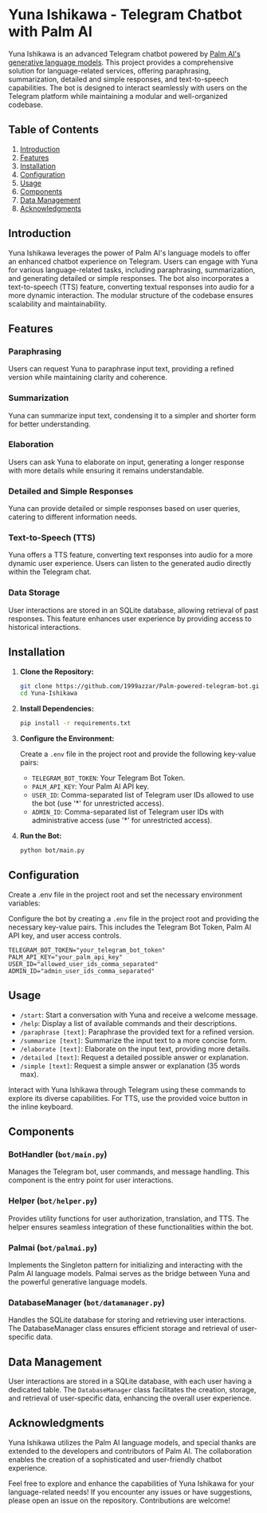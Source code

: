 # Yuna Ishikawa - Telegram Chatbot with Palm AI

Yuna Ishikawa is an advanced Telegram chatbot powered by [Palm AI's generative language models](https://developers.generativeai.google/). This project provides a comprehensive solution for language-related services, offering paraphrasing, summarization, detailed and simple responses, and text-to-speech capabilities. The bot is designed to interact seamlessly with users on the Telegram platform while maintaining a modular and well-organized codebase.

## Table of Contents

1. [Introduction](#introduction)
2. [Features](#features)
3. [Installation](#installation)
4. [Configuration](#configuration)
5. [Usage](#usage)
6. [Components](#components)
7. [Data Management](#data-management)
8. [Acknowledgments](#acknowledgments)

## Introduction

Yuna Ishikawa leverages the power of Palm AI's language models to offer an enhanced chatbot experience on Telegram. Users can engage with Yuna for various language-related tasks, including paraphrasing, summarization, and generating detailed or simple responses. The bot also incorporates a text-to-speech (TTS) feature, converting textual responses into audio for a more dynamic interaction. The modular structure of the codebase ensures scalability and maintainability.

## Features

### Paraphrasing

Users can request Yuna to paraphrase input text, providing a refined version while maintaining clarity and coherence.

### Summarization

Yuna can summarize input text, condensing it to a simpler and shorter form for better understanding.

### Elaboration

Users can ask Yuna to elaborate on input, generating a longer response with more details while ensuring it remains understandable.

### Detailed and Simple Responses

Yuna can provide detailed or simple responses based on user queries, catering to different information needs.

### Text-to-Speech (TTS)

Yuna offers a TTS feature, converting text responses into audio for a more dynamic user experience. Users can listen to the generated audio directly within the Telegram chat.

### Data Storage

User interactions are stored in an SQLite database, allowing retrieval of past responses. This feature enhances user experience by providing access to historical interactions.

## Installation

1. **Clone the Repository:**

    ```bash
    git clone https://github.com/1999azzar/Palm-powered-telegram-bot.git
    cd Yuna-Ishikawa
    ```

2. **Install Dependencies:**

    ```bash
    pip install -r requirements.txt
    ```

3. **Configure the Environment:**

    Create a `.env` file in the project root and provide the following key-value pairs:

    - `TELEGRAM_BOT_TOKEN`: Your Telegram Bot Token.
    - `PALM_API_KEY`: Your Palm AI API key.
    - `USER_ID`: Comma-separated list of Telegram user IDs allowed to use the bot (use '*' for unrestricted access).
    - `ADMIN_ID`: Comma-separated list of Telegram user IDs with administrative access (use '*' for unrestricted access).

4. **Run the Bot:**

    ```bash
    python bot/main.py
    ```

## Configuration

Create a .env file in the project root and set the necessary environment variables:

Configure the bot by creating a `.env` file in the project root and providing the necessary key-value pairs. This includes the Telegram Bot Token, Palm AI API key, and user access controls.

```env
TELEGRAM_BOT_TOKEN="your_telegram_bot_token"
PALM_API_KEY="your_palm_api_key"
USER_ID="allowed_user_ids_comma_separated"
ADMIN_ID="admin_user_ids_comma_separated"
```

## Usage

- `/start`: Start a conversation with Yuna and receive a welcome message.
- `/help`: Display a list of available commands and their descriptions.
- `/paraphrase [text]`: Paraphrase the provided text for a refined version.
- `/summarize [text]`: Summarize the input text to a more concise form.
- `/elaborate [text]`: Elaborate on the input text, providing more details.
- `/detailed [text]`: Request a detailed possible answer or explanation.
- `/simple [text]`: Request a simple answer or explanation (35 words max).

Interact with Yuna Ishikawa through Telegram using these commands to explore its diverse capabilities. For TTS, use the provided voice button in the inline keyboard.

## Components

### BotHandler (`bot/main.py`)

Manages the Telegram bot, user commands, and message handling. This component is the entry point for user interactions.

### Helper (`bot/helper.py`)

Provides utility functions for user authorization, translation, and TTS. The helper ensures seamless integration of these functionalities within the bot.

### Palmai (`bot/palmai.py`)

Implements the Singleton pattern for initializing and interacting with the Palm AI language models. Palmai serves as the bridge between Yuna and the powerful generative language models.

### DatabaseManager (`bot/datamanager.py`)

Handles the SQLite database for storing and retrieving user interactions. The DatabaseManager class ensures efficient storage and retrieval of user-specific data.

## Data Management

User interactions are stored in a SQLite database, with each user having a dedicated table. The `DatabaseManager` class facilitates the creation, storage, and retrieval of user-specific data, enhancing the overall user experience.

## Acknowledgments

Yuna Ishikawa utilizes the Palm AI language models, and special thanks are extended to the developers and contributors of Palm AI. The collaboration enables the creation of a sophisticated and user-friendly chatbot experience.

Feel free to explore and enhance the capabilities of Yuna Ishikawa for your language-related needs! If you encounter any issues or have suggestions, please open an issue on the repository. Contributions are welcome!
